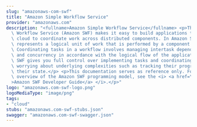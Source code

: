 ```yaml
---
slug: "amazonaws-com-swf"
title: "Amazon Simple Workflow Service"
provider: "amazonaws.com"
description: "<fullname>Amazon Simple Workflow Service</fullname> <p>The Amazon Simple\
  \ Workflow Service (Amazon SWF) makes it easy to build applications that use Amazon's\
  \ cloud to coordinate work across distributed components. In Amazon SWF, a <i>task</i>\
  \ represents a logical unit of work that is performed by a component of your workflow.\
  \ Coordinating tasks in a workflow involves managing intertask dependencies, scheduling,\
  \ and concurrency in accordance with the logical flow of the application.</p> <p>Amazon\
  \ SWF gives you full control over implementing tasks and coordinating them without\
  \ worrying about underlying complexities such as tracking their progress and maintaining\
  \ their state.</p> <p>This documentation serves as reference only. For a broader\
  \ overview of the Amazon SWF programming model, see the <i> <a href=\"https://docs.aws.amazon.com/amazonswf/latest/developerguide/\"\
  >Amazon SWF Developer Guide</a> </i>.</p>"
logo: "amazonaws.com-swf-logo.png"
logoMediaType: "image/png"
tags:
- "cloud"
stubs: "amazonaws.com-swf-stubs.json"
swagger: "amazonaws.com-swf-swagger.json"
---
```

